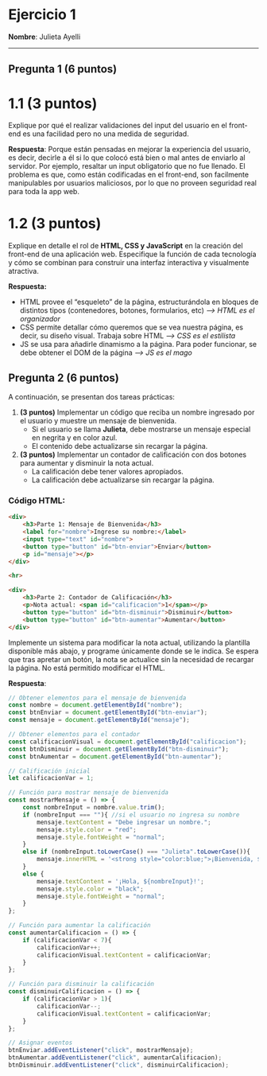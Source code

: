 # Ejercicio 1

**Nombre**: Julieta Ayelli

---

## Pregunta 1 (6 puntos)

# 1.1 (3 puntos)

Explique por qué el realizar validaciones del input del usuario en el front-end es una facilidad pero no una medida de seguridad.

**Respuesta**: Porque están pensadas en mejorar la experiencia del usuario, es decir, decirle a él si lo que colocó está bien o mal antes de enviarlo al servidor. Por ejemplo, resaltar un input obligatorio que no fue llenado. El problema es que, como están codificadas en el front-end, son facilmente manipulables por usuarios maliciosos, por lo que no proveen seguridad real para toda la app web.

# 1.2 (3 puntos)

Explique en detalle el rol de **HTML, CSS y JavaScript** en la creación del front-end de una aplicación web. Especifique la función de cada tecnología y cómo se combinan para construir una interfaz interactiva y visualmente atractiva.

**Respuesta:**

- HTML provee el “esqueleto” de la página, estructurándola en bloques de distintos tipos (contenedores, botones, formularios, etc) *—> HTML es el organizador*
- CSS permite detallar cómo queremos que se vea nuestra página, es decir, su diseño visual. Trabaja sobre HTML *—> CSS es el estilista*
- JS se usa para añadirle dinamismo a la página. Para poder funcionar, se debe obtener el DOM de la página *—> JS es el mago*

## Pregunta 2 (6 puntos)

A continuación, se presentan dos tareas prácticas:

1. **(3 puntos)** Implementar un código que reciba un nombre ingresado por el usuario y muestre un mensaje de bienvenida.
    - Si el usuario se llama **Julieta**, debe mostrarse un mensaje especial en negrita y en color azul.
    - El contenido debe actualizarse sin recargar la página.
2. **(3 puntos)** Implementar un contador de calificación con dos botones para aumentar y disminuir la nota actual.
    - La calificación debe tener valores apropiados.
    - La calificación debe actualizarse sin recargar la página.

### Código HTML:
```html
<div>
    <h3>Parte 1: Mensaje de Bienvenida</h3>
    <label for="nombre">Ingrese su nombre:</label>
    <input type="text" id="nombre">
    <button type="button" id="btn-enviar">Enviar</button>
    <p id="mensaje"></p>
</div>

<hr>

<div>
    <h3>Parte 2: Contador de Calificación</h3>
    <p>Nota actual: <span id="calificacion">1</span></p>
    <button type="button" id="btn-disminuir">Disminuir</button>
    <button type="button" id="btn-aumentar">Aumentar</button>
</div>
```

Implemente un sistema para modificar la nota actual, utilizando la plantilla disponible más abajo, y programe únicamente donde se le indica. Se espera que tras apretar un botón, la nota se actualice sin la necesidad de recargar la página. No está permitido modificar el HTML.

**Respuesta**:
```js
// Obtener elementos para el mensaje de bienvenida
const nombre = document.getElementById("nombre");
const btnEnviar = document.getElementById("btn-enviar");
const mensaje = document.getElementById("mensaje");

// Obtener elementos para el contador
const calificacionVisual = document.getElementById("calificacion");
const btnDisminuir = document.getElementById("btn-disminuir");
const btnAumentar = document.getElementById("btn-aumentar");

// Calificación inicial
let calificacionVar = 1;

// Función para mostrar mensaje de bienvenida
const mostrarMensaje = () => {
    const nombreInput = nombre.value.trim();
    if (nombreInput === ""){ //si el usuario no ingresa su nombre
        mensaje.textContent = "Debe ingresar un nombre.";
        mensaje.style.color = "red";
        mensaje.style.fontWeight = "normal";
    }
    else if (nombreInput.toLowerCase() === "Julieta".toLowerCase()){
        mensaje.innerHTML = '<strong style="color:blue;">¡Bienvenida, ${nombreInput}!</strong>'
    }
    else {
        mensaje.textContent = '¡Hola, ${nombreInput}!';
        mensaje.style.color = "black";
        mensaje.style.fontWeight = "normal";
    }
};

// Función para aumentar la calificación
const aumentarCalificacion = () => {
    if (calificacionVar < 7){
        calificacionVar++;
        calificacionVisual.textContent = calificacionVar;
    }
};

// Función para disminuir la calificación
const disminuirCalificacion = () => {
    if (calificacionVar > 1){
        calificacionVar--;
        calificacionVisual.textContent = calificacionVar;
    }
};

// Asignar eventos
btnEnviar.addEventListener("click", mostrarMensaje);
btnAumentar.addEventListener("click", aumentarCalificacion);
btnDisminuir.addEventListener("click", disminuirCalificacion);

```